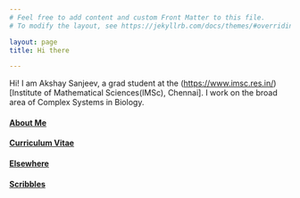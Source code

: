 ```yaml
---
# Feel free to add content and custom Front Matter to this file.
# To modify the layout, see https://jekyllrb.com/docs/themes/#overriding-theme-defaults

layout: page
title: Hi there

---
```


Hi! I am Akshay Sanjeev, a grad student at the (https://www.imsc.res.in/)[Institute of Mathematical Sciences(IMSc), Chennai]. I work on the broad area of Complex Systems in Biology. 


#### [About Me](about)
#### [Curriculum Vitae](cv)
#### [Elsewhere](elsewhere)
#### [Scribbles](scribbles)